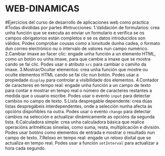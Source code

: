 # WEB-DINAMICAS
#Ejercicios del curso de desarrollo de aplicaciones web como práctica
#Todas divididas por partes
#Intrucciones: 
1.Validación de formularios: crea unha función que se executa ao enviar un formulario e verifica se os campos obrigatorios están completos e se os datos introducidos son válidos. Podes comprobar cousas como a lonxitude dunha cadea, o formato dun correo electrónico ou o intervalo de valores nun campo numérico.
2.Cambiar imaxe ao facer clic: engade unha función a un elemento HTML, como un botón ou unha imaxe, para que cambie a imaxe que se mostra cando se fai clic. Podes usar o atributo `src` para cambiar o camiño da imaxe.
3.Mostrar/Ocultar elementos: crea unha función que mostre ou oculte elementos HTML cando se fai clic nun botón. Podes usar a propiedade `display` para controlar a visibilidade dos elementos.
4.Contador de caracteres en tempo real: engade unha función a un campo de texto para contar e mostrar en tempo real o número de caracteres restantes a medida que o usuario escribe. Podes usar o evento `input` para detectar cambios no campo de texto.
5.Lista despregable dependente: crea dúas listas despregábeis interdependentes, onde a selección nunha afecta ás opcións dispoñibles na outra. Podes usar o evento `change` para detectar cambios na selección e actualizar dinámicamente as opcións da segunda lista.
6.Calculadora simple: crea unha calculadora básica que realice operacións aritméticas sinxelas, como suma, resta, multiplicación e división. Podes usar botóns como elementos de entrada e mostrar o resultado nun campo de texto.
7.Reloxo en tempo real: engade un reloxo dixital que se actualiza en tempo real. Podes usar a función `setInterval` para actualizar a hora cada segundo.
